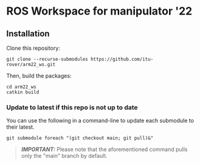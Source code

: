 # ROS Workspace for manipulator '22

## Installation

Clone this repository:
```
git clone --recurse-submodules https://github.com/itu-rover/arm22_ws.git
```

Then, build the packages:
```
cd arm22_ws
catkin build
```


### Update to latest if this repo is not up to date
You can use the following in a command-line to update each submodule to their latest.

```
git submodule foreach "(git checkout main; git pull)&"
```

> **_IMPORTANT:_**  Please note that the aforementioned command pulls only the "main" branch by default.
